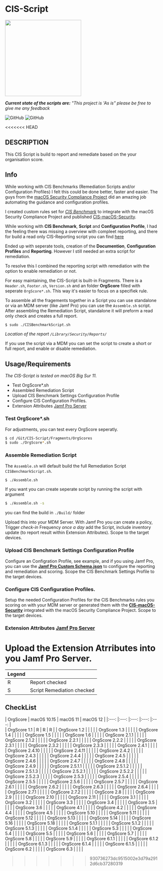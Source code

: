 # CIS-Script
<img src="https://github.com/mvdbent/CIS-Script/blob/dev/Utils/CIS-Script.png" width="250">

_**Current state of the scripts are:** "This project is 'As is" please be free to give me any feedback_

![GitHub](https://img.shields.io/badge/macOS-11-success)
![GitHub](https://img.shields.io/github/license/mvdbent/CIS-Script)
<!-- ![GitHub](https://img.shields.io/github/v/release/mvdbent/CIS-Script) -->
<!-- ![GitHub](https://img.shields.io/github/downloads/mvdbent/CIS-Script/latest/total) -->
<!-- ![GitHub](https://img.shields.io/badge/macOS-10.15%2B-yellow) -->

<<<<<<< HEAD
## DESCRIPTION
This CIS Script is build to report and remediate based on the your organisation score.

## Info
While working with CIS Benchmarks (Remediation Scripts and/or Configuration Profiles) I felt this could be done better, faster and easier.
The guys from the [macOS Security Compliance Project](https://github.com/usnistgov/macos_security) did an amazing job automating the guidance and configuration profiles.

I created custom rules set for *[CIS Benchmark](https://downloads.cisecurity.org/#/)* to integrate with the macOS Security Compliance Project and published [CIS-macOS-Security](https://github.com/mvdbent/CIS-macOS-Security).

While working with **CIS Benchmark**, **Script** and **Configuration Profile**, I had the feeling there was missing a overview with compleet reporting, and there for build a read only CIS-Reporting script you can find [here](https://github.com/mvdbent/CIS-Reporting)

Ended up with seperate tools, creation of the **Documention**, **Configuration Profiles** and **Reporting**. However I still needed an extra script for remediation.

To resolve this I combined the reporting script with remediation with the option to enable remediation or not. 

For easy maintaining, the CIS-Script is built-in Fragments. There is a `Header.sh`, `Footer.sh`, `Version.sh` and an folder **OrgScore** filled with seperate `OrgScore*.sh`. This way it's easier to focus on a specifiek rule.

To assemble all the fragements together in a Script you can use standalone or via an MDM server (like Jamf Pro) you can use the `Assemble.sh` script. After assembling the Remediation Script, standalone it will preform a read only check and creates a full report. 

```bash
$ sudo ./CISBenchmarkScript.sh
```
*Location of the report `/Library/Security/Reports/`*

If you use the script via a MDM you can set the script to create a short or full report, and enable or disable remediation.

## Usage/Requirements
*The CIS-Script is tested on macOS Big Sur 11.*

* Test OrgScore*.sh
* Assembled Remediation Script
* Upload CIS Benchmark Settings Configuration Profile
* Configure CIS Configuration Profiles.
* Extension Attributes [Jamf Pro Server](https://github.com/mvdbent/CIS-Script/tree/main/Jamf/EA)


### Test OrgScore*.sh
For adjustments, you can test every OrgScore seperatly.

```bash
$ cd /Git/CIS-Script/Fragments/OrgScores
$ sudo ./OrgScore*.sh
```

### Assemble Remediation Script
The `Assemble.sh` will default build the full Remediation Script `CISBenchmarkScript.sh`.

```bash
$ ./Assemble.sh
```

If you want you can create seperate script by running the script with argument

```bash
$ ./Assemble.sh -s
```
you can find the build in `./Build/` folder

Upload this into your MDM Server. With Jamf Pro you can create a policy, Trigger *check-in* Frequency *once a day* add the Script, include inventory update (to report result within Extension Attributes). Scope to the target devices.

### Upload CIS Benchmark Settings Configuration Profile 
Configure an Configration Profile, see example, and if you using Jamf Pro, you can use the **[Jamf Pro Custom Schema.json](https://github.com/mvdbent/CIS-Script/blob/main/Jamf/Jamf%20Pro%20Custom%20Schema.json)** to configure the reporting and remediation and scoring. Scope the CIS Benchmark Settings Profile to the target devices.

### Configure CIS Configuration Profiles. 
Setup the needed Configuration Profiles for the CIS Benchmarks rules you scoring on with your MDM server or generated them with the **[CIS-macOS-Security](https://github.com/mvdbent/CIS-macOS-Security)** integrated with the macOS Security Compliance Project. Scope to the target devices.

### Extension Attributes [Jamf Pro Server](https://github.com/mvdbent/CIS-Script/tree/main/Jamf/EA)
Upload the Extension Atrributes into you Jamf Pro Server.
=======
| Legend |  |
| --- | --- |
| R | Report checked |
| S | Script Remediation checked |
## CheckList

|   OrgScore   	|   macOS 10.15  	|   macOS 11  	|   macOS 12	|
|:---:	|:---:	|:---:	|:---:	|:---:	|    
| OrgScore 1.1 | R | R | R | 
| OrgScore 1.2  	|     	|     	|     	|
| OrgScore 1.3  	|     	|     	|     	|
|   OrgScore 1.4  	|     	|     	|     	|
|   OrgScore 1.5  	|     	|     	|     	|
|   OrgScore 1.6  	|     	|     	|     	|
|   OrgScore 2.1.1  	|     	|     	|     	|
|   OrgScore 2.1.2  	|     	|     	|     	|
|   OrgScore 2.2.1  	|     	|     	|     	|
|   OrgScore 2.2.2  	|     	|     	|     	|
|   OrgScore 2.3.1  	|     	|     	|     	|
|   OrgScore 2.3.2  	|     	|     	|     	|
|   OrgScore 2.3.3  	|     	|     	|     	|
|   OrgScore 2.4.1  	|     	|     	|     	|
|   OrgScore 2.4.10  	|     	|     	|     	|
|   OrgScore 2.4.11  	|     	|     	|     	|
|   OrgScore 2.4.2  	|     	|     	|     	|
|   OrgScore 2.4.3  	|     	|     	|     	|
|   OrgScore 2.4.4  	|     	|     	|     	|
|   OrgScore 2.4.5  	|     	|     	|     	|
|   OrgScore 2.4.6  	|     	|     	|     	|
|   OrgScore 2.4.7  	|     	|     	|     	|
|   OrgScore 2.4.8  	|     	|     	|     	|
|   OrgScore 2.4.9  	|     	|     	|     	|
|   OrgScore 2.5.1.1  	|     	|     	|     	|
|   OrgScore 2.5.1.2  	|     	|     	|     	|
|   OrgScore 2.5.1.3  	|     	|     	|     	|
|   OrgScore 2.5.2.1  	|     	|     	|     	|
|   OrgScore 2.5.2.2  	|     	|     	|     	|
|   OrgScore 2.5.2.3  	|     	|     	|     	|
|   OrgScore 2.5.3  	|     	|     	|     	|
|   OrgScore 2.5.4  	|     	|     	|     	|
|   OrgScore 2.5.5  	|     	|     	|     	|
|   OrgScore 2.5.6  	|     	|     	|     	|
|   OrgScore 2.5.7  	|     	|     	|     	|
|   OrgScore 2.6.1  	|     	|     	|     	|
|   OrgScore 2.6.2  	|     	|     	|     	|
|   OrgScore 2.6.3  	|     	|     	|     	|
|   OrgScore 2.6.4  	|     	|     	|     	|
|   OrgScore 2.7.1  	|     	|     	|     	|
|   OrgScore 2.7.2  	|     	|     	|     	|
|   OrgScore 2.8  	|     	|     	|     	|
|   OrgScore 2.9  	|     	|     	|     	|
|   OrgScore 2.10  	|     	|     	|     	|
|   OrgScore 2.11  	|     	|     	|     	|
|   OrgScore 3.1  	|     	|     	|     	|
|   OrgScore 3.2  	|     	|     	|     	|
|   OrgScore 3.3  	|     	|     	|     	|
|   OrgScore 3.4  	|     	|     	|     	|
|   OrgScore 3.5  	|     	|     	|     	|
|   OrgScore 3.6  	|     	|     	|     	|
|   OrgScore 4.1  	|     	|     	|     	|
|   OrgScore 4.2  	|     	|     	|     	|
|   OrgScore 4.4  	|     	|     	|     	|
|   OrgScore 4.5  	|     	|     	|     	|
|   OrgScore 5.10  	|     	|     	|     	|
|   OrgScore 5.11  	|     	|     	|     	|
|   OrgScore 5.12  	|     	|     	|     	|
|   OrgScore 5.13  	|     	|     	|     	|
|   OrgScore 5.14  	|     	|     	|     	|
|   OrgScore 5.16  	|     	|     	|     	|
|   OrgScore 5.18  	|     	|     	|     	|
|   OrgScore 5.1.1  	|     	|     	|     	|
|   OrgScore 5.1.2  	|     	|     	|     	|
|   OrgScore 5.1.3  	|     	|     	|     	|
|   OrgScore 5.1.4  	|     	|     	|     	|
|   OrgScore 5.3  	|     	|     	|     	|
|   OrgScore 5.4  	|     	|     	|     	|
|   OrgScore 5.5  	|     	|     	|     	|
|   OrgScore 5.6  	|     	|     	|     	|
|   OrgScore 5.7  	|     	|     	|     	|
|   OrgScore 5.8  	|     	|     	|     	|
|   OrgScore 5.9  	|     	|     	|     	|
|   OrgScore 6.1.1  	|     	|     	|     	|
|   OrgScore 6.1.2  	|     	|     	|     	|
|   OrgScore 6.1.3  	|     	|     	|     	|
|   OrgScore 6.1.4  	|     	|     	|     	|
|   OrgScore 6.1.5  	|     	|     	|     	|
|   OrgScore 6.2  	|     	|     	|     	|
|   OrgScore 6.3  	|     	|     	|     	|
>>>>>>> 930736273dc9515002e3d79a2912d6cb37280319
